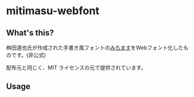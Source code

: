 # mitimasu-webfont
## What's this?
桝田道也氏が作成された手書き風フォントの[みちます](http://www.masuseki.com/wp/?p=197)をWebフォント化したものです。(非公式)

配布元と同じく、MIT ライセンスの元で提供されています。

## Usage
